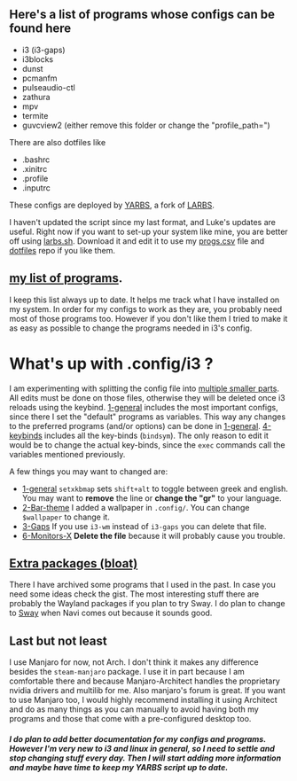 ## Here's a list of programs whose configs can be found here
 - i3 (i3-gaps)
 - i3blocks
 - dunst
 - pcmanfm
 - pulseaudio-ctl
 - zathura
 - mpv
 - termite
 - guvcview2 (either remove this folder or change the "profile_path=")

There are also dotfiles like
  - .bashrc
  - .xinitrc
  - .profile
  - .inputrc

These configs are deployed by [YARBS](https://github.com/ispanos/YARBS/blob/master/yarbs.sh), a fork of [LARBS](https://github.com/LukeSmithxyz/LARBS).

I haven't updated the script since my last format, and Luke's updates are useful. Right now if you want to set-up your system like mine, you are better off using [larbs.sh](https://github.com/LukeSmithxyz/LARBS/blob/master/larbs.sh). Download it and edit it to use my [progs.csv](https://raw.githubusercontent.com/ispanos/YARBS/master/progs.csv) file and [dotfiles](https://github.com/ispanos/Yar) repo if you like them. 

## [my list of programs](https://github.com/namesyiannis/YARBS/blob/master/progs.csv).
I keep this list always up to date. It helps me track what I have installed on my system. In order for my configs to work as they are, you probably need most of those programs too. However if you don't like them I tried to make it as easy as possible to change the programs needed in i3's config.

# What's up with .config/i3 ?
I am experimenting with splitting the config file into [multiple smaller parts](https://github.com/ispanos/Yar/tree/master/.config/i3/conf.d). All edits must be done on those files, otherwise they will be deleted once i3 reloads using the keybind. [1-general](https://github.com/ispanos/Yar/blob/master/.config/i3/conf.d/1-General) includes the most important configs, since there I set the "default" programs as variables. This way any changes to the preferred programs (and/or options) can be done in [1-general](https://github.com/ispanos/Yar/blob/master/.config/i3/conf.d/1-General). [4-keybinds](https://github.com/ispanos/Yar/blob/master/.config/i3/conf.d/4-keybinds) includes all the key-binds (`bindsym`). The only reason to edit it would be to change the actual key-binds, since the `exec` commands call the variables mentioned previously. 

A few things you may want to changed are:
  - [1-general](https://github.com/ispanos/Yar/blob/master/.config/i3/conf.d/1-General) `setxkbmap` sets `shift+alt` to toggle between greek and english. You may want to **remove** the line or **change the "gr"** to your language.
  - [2-Bar-theme](https://github.com/ispanos/Yar/blob/master/.config/i3/conf.d/2-Bar-theme) I added a wallpaper in `.config/`. You can change `$wallpaper` to change it.
  - [3-Gaps](https://github.com/ispanos/Yar/blob/master/.config/i3/conf.d/3-Gaps) If you use `i3-wm` instead of `i3-gaps` you can delete that file.
  - [6-Monitors-X](https://github.com/ispanos/Yar/blob/master/.config/i3/conf.d/6-Monitors-X) **Delete the file** because it will probably cause you trouble.

## [Extra packages (bloat)](https://gist.github.com/ispanos/cd64a41bfb01aa4e645099bc11908303)
There I have archived some programs that I used in the past. In case you need some ideas check the gist. The most interesting stuff there are probably the Wayland packages if you plan to try Sway. I do plan to change to [Sway](https://github.com/swaywm/sway) when Navi comes out because it sounds good.

## Last but not least
I use Manjaro for now, not Arch. I don't think it makes any difference besides the `steam-manjaro` package. I use it in part because I am comfortable there and because Manjaro-Architect handles the proprietary nvidia drivers and multilib for me. Also manjaro's forum is great. If you want to use Manjaro too, I would highly recommend installing it using Architect and do as many things as you can manually to avoid having both my programs and those that come with a pre-configured desktop too.


##### I do plan to add better documentation for my configs and programs. However I'm very new to i3 and linux in general, so I need to settle and stop changing stuff every day. Then I will start adding more information and maybe have time to keep my YARBS script up to date.
